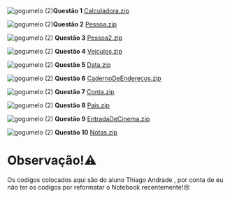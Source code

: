 
![gogumelo (2)](https://github.com/Perezz21/Programa-o-Orientada-ao-Objeto/assets/163039538/abcdfe8d-18b1-47fc-85ad-38f4d53131c9)**Questão 1**
[Calculadora.zip](https://github.com/user-attachments/files/16167993/Calculadora.zip)

![gogumelo (2)](https://github.com/Perezz21/Programa-o-Orientada-ao-Objeto/assets/163039538/abcdfe8d-18b1-47fc-85ad-38f4d53131c9)**Questão 2**
[Pessoa.zip](https://github.com/user-attachments/files/16168019/Pessoa.zip)

![gogumelo (2)](https://github.com/Perezz21/Programa-o-Orientada-ao-Objeto/assets/163039538/abcdfe8d-18b1-47fc-85ad-38f4d53131c9) **Questão 3**
[Pessoa2.zip](https://github.com/user-attachments/files/16168066/Pessoa2.zip)

![gogumelo (2)](https://github.com/Perezz21/Programa-o-Orientada-ao-Objeto/assets/163039538/abcdfe8d-18b1-47fc-85ad-38f4d53131c9) **Questão 4**
[Veiculos.zip](https://github.com/user-attachments/files/16168034/Veiculos.zip)

![gogumelo (2)](https://github.com/Perezz21/Programa-o-Orientada-ao-Objeto/assets/163039538/abcdfe8d-18b1-47fc-85ad-38f4d53131c9) **Questão 5**
[Data.zip](https://github.com/user-attachments/files/16168070/Data.zip)

![gogumelo (2)](https://github.com/Perezz21/Programa-o-Orientada-ao-Objeto/assets/163039538/abcdfe8d-18b1-47fc-85ad-38f4d53131c9) **Questão 6**
[CadernoDeEnderecos.zip](https://github.com/user-attachments/files/16168072/CadernoDeEnderecos.zip)

![gogumelo (2)](https://github.com/Perezz21/Programa-o-Orientada-ao-Objeto/assets/163039538/abcdfe8d-18b1-47fc-85ad-38f4d53131c9) **Questão 7**
[Conta.zip](https://github.com/user-attachments/files/16168079/Conta.zip)

![gogumelo (2)](https://github.com/Perezz21/Programa-o-Orientada-ao-Objeto/assets/163039538/abcdfe8d-18b1-47fc-85ad-38f4d53131c9) **Questão 8**
[Pais.zip](https://github.com/user-attachments/files/16168085/Pais.zip)

![gogumelo (2)](https://github.com/Perezz21/Programa-o-Orientada-ao-Objeto/assets/163039538/abcdfe8d-18b1-47fc-85ad-38f4d53131c9) **Questão 9**
[EntradaDeCinema.zip](https://github.com/user-attachments/files/16168087/EntradaDeCinema.zip)

![gogumelo (2)](https://github.com/Perezz21/Programa-o-Orientada-ao-Objeto/assets/163039538/abcdfe8d-18b1-47fc-85ad-38f4d53131c9) **Questão 10**
[Notas.zip](https://github.com/user-attachments/files/16168091/Notas.zip)

# Observação!⚠️
Os codigos colocados aqui são do aluno Thiago Andrade , por conta de eu não ter os codigos por reformatar o Notebook recentemente!😢

